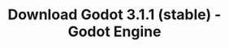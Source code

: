 ---
# Generated by /tools/generators/src/download_archive_generator !!! do not edit by hand !!!
title: 'Download Godot 3.1.1 (stable) - Godot Engine'
type: 'download/archive'
name: '3.1.1'
flavor: 'stable'
release_date: '2019-04-27T03:00:00-00:00'
release_notes: 'article/maintenance-release-godot-3-1-1/'
primaryPlatforms:
  - 'android.apk'
  - 'linux.64'
  - 'macos.universal'
  - 'windows.64'
  - 'linux_server.headless.64'
  - 'web'
  - 'templates'
links:
  android.apk:
    name: 'android.apk'
    title: 'Android'
    caption: 'APK Universal (ARM64 + ARMv7 + x86_64 + x86)'
    tags:
      - 'APK download'
      - 'ARM64/v7'
      - 'x86 (64 & 32 bit)'
    hosts:
      github_builds:
        regular: 'https://github.com/godotengine/godot-builds/releases/download/3.1.1-stable/Godot_v3.1.1-stable_android_editor.apk'
        mono: '#'
      github:
        regular: 'https://github.com/godotengine/godot/releases/download/3.1.1-stable/Godot_v3.1.1-stable_android_editor.apk'
        mono: '#'
  linux.64:
    name: 'linux.64'
    title: 'Linux'
    caption: 'Padrão (x86_64)'
    tags:
      - '64 bit'
    hosts:
      github_builds:
        regular: 'https://github.com/godotengine/godot-builds/releases/download/3.1.1-stable/Godot_v3.1.1-stable_x11.64.zip'
        mono: 'https://github.com/godotengine/godot-builds/releases/download/3.1.1-stable/Godot_v3.1.1-stable_mono_x11_64.zip'
      github:
        regular: 'https://github.com/godotengine/godot/releases/download/3.1.1-stable/Godot_v3.1.1-stable_x11.64.zip'
        mono: 'https://github.com/godotengine/godot/releases/download/3.1.1-stable/Godot_v3.1.1-stable_mono_x11_64.zip'
  macos.universal:
    name: 'macos.universal'
    title: 'macOS'
    caption: 'Universal (x86_64 + Silício da Apple)'
    tags:
      - 'Intel/Apple Silicon'
      - '64 bit'
    hosts:
      github_builds:
        regular: 'https://github.com/godotengine/godot-builds/releases/download/3.1.1-stable/Godot_v3.1.1-stable_osx.universal.zip'
        mono: 'https://github.com/godotengine/godot-builds/releases/download/3.1.1-stable/Godot_v3.1.1-stable_mono_osx.universal.zip'
      github:
        regular: 'https://github.com/godotengine/godot/releases/download/3.1.1-stable/Godot_v3.1.1-stable_osx.universal.zip'
        mono: 'https://github.com/godotengine/godot/releases/download/3.1.1-stable/Godot_v3.1.1-stable_mono_osx.universal.zip'
  windows.64:
    name: 'windows.64'
    title: 'Windows'
    caption: 'Padrão (x86_64)'
    tags:
      - '64 bit'
    hosts:
      github_builds:
        regular: 'https://github.com/godotengine/godot-builds/releases/download/3.1.1-stable/Godot_v3.1.1-stable_win64.exe.zip'
        mono: 'https://github.com/godotengine/godot-builds/releases/download/3.1.1-stable/Godot_v3.1.1-stable_mono_win64.zip'
      github:
        regular: 'https://github.com/godotengine/godot/releases/download/3.1.1-stable/Godot_v3.1.1-stable_win64.exe.zip'
        mono: 'https://github.com/godotengine/godot/releases/download/3.1.1-stable/Godot_v3.1.1-stable_mono_win64.zip'
  linux_server.headless.64:
    name: 'linux_server.headless.64'
    title: 'Linux Server'
    caption: 'Headless (x86_64)'
    tags:
      - '64 bit'
      - 'Headless'
    hosts:
      github_builds:
        regular: 'https://github.com/godotengine/godot-builds/releases/download/3.1.1-stable/Godot_v3.1.1-stable_linux_headless.64.zip'
        mono: 'https://github.com/godotengine/godot-builds/releases/download/3.1.1-stable/Godot_v3.1.1-stable_mono_linux_headless_64.zip'
      github:
        regular: 'https://github.com/godotengine/godot/releases/download/3.1.1-stable/Godot_v3.1.1-stable_linux_headless.64.zip'
        mono: 'https://github.com/godotengine/godot/releases/download/3.1.1-stable/Godot_v3.1.1-stable_mono_linux_headless_64.zip'
  web:
    name: 'web'
    title: 'Editor Web'
    caption: ''
    tags:
      - 'Self-hosted'
      - 'Cross-platform'
    hosts:
      github_builds:
        regular: 'https://github.com/godotengine/godot-builds/releases/download/3.1.1-stable/Godot_v3.1.1-stable_web_editor.zip'
        mono: '#'
      github:
        regular: 'https://github.com/godotengine/godot/releases/download/3.1.1-stable/Godot_v3.1.1-stable_web_editor.zip'
        mono: '#'
  linux.32:
    name: 'linux.32'
    title: 'Linux'
    caption: 'Padrão (x86)'
    tags:
      - '32 bit'
    hosts:
      github_builds:
        regular: 'https://github.com/godotengine/godot-builds/releases/download/3.1.1-stable/Godot_v3.1.1-stable_x11.32.zip'
        mono: 'https://github.com/godotengine/godot-builds/releases/download/3.1.1-stable/Godot_v3.1.1-stable_mono_x11_32.zip'
      github:
        regular: 'https://github.com/godotengine/godot/releases/download/3.1.1-stable/Godot_v3.1.1-stable_x11.32.zip'
        mono: 'https://github.com/godotengine/godot/releases/download/3.1.1-stable/Godot_v3.1.1-stable_mono_x11_32.zip'
  windows.32:
    name: 'windows.32'
    title: 'Windows'
    caption: 'Padrão (x86)'
    tags:
      - '32 bit'
    hosts:
      github_builds:
        regular: 'https://github.com/godotengine/godot-builds/releases/download/3.1.1-stable/Godot_v3.1.1-stable_win32.exe.zip'
        mono: 'https://github.com/godotengine/godot-builds/releases/download/3.1.1-stable/Godot_v3.1.1-stable_mono_win32.zip'
      github:
        regular: 'https://github.com/godotengine/godot/releases/download/3.1.1-stable/Godot_v3.1.1-stable_win32.exe.zip'
        mono: 'https://github.com/godotengine/godot/releases/download/3.1.1-stable/Godot_v3.1.1-stable_mono_win32.zip'
  linux_server.64:
    name: 'linux_server.64'
    title: 'Servidor Linux'
    caption: 'Padrão (x86_64)'
    tags:
      - '64 bit'
    hosts:
      github_builds:
        regular: 'https://github.com/godotengine/godot-builds/releases/download/3.1.1-stable/Godot_v3.1.1-stable_linux_server.64.zip'
        mono: 'https://github.com/godotengine/godot-builds/releases/download/3.1.1-stable/Godot_v3.1.1-stable_mono_linux_server_64.zip'
      github:
        regular: 'https://github.com/godotengine/godot/releases/download/3.1.1-stable/Godot_v3.1.1-stable_linux_server.64.zip'
        mono: 'https://github.com/godotengine/godot/releases/download/3.1.1-stable/Godot_v3.1.1-stable_mono_linux_server_64.zip'
  aar_library:
    name: 'aar_library'
    title: 'Biblioteca de AAR'
    caption: ''
    tags:
      - 'Android plugins'
      - 'Java'
      - 'Kotlin'
    hosts:
      github_builds:
        regular: 'https://github.com/godotengine/godot-builds/releases/download/3.1.1-stable/godot-lib.3.1.1.stable.release.aar'
        mono: 'https://github.com/godotengine/godot-builds/releases/download/3.1.1-stable/godot-lib.3.1.1.stable.mono.release.aar'
      github:
        regular: 'https://github.com/godotengine/godot/releases/download/3.1.1-stable/godot-lib.3.1.1.stable.release.aar'
        mono: 'https://github.com/godotengine/godot/releases/download/3.1.1-stable/godot-lib.3.1.1.stable.mono.release.aar'
  templates:
    name: 'templates'
    title: 'Modelos de exportação'
    caption: ''
    tags:
      - 'Utilizado para exportar os seus jogos para todas as plataformas suportadas'
    hosts:
      github_builds:
        regular: 'https://github.com/godotengine/godot-builds/releases/download/3.1.1-stable/Godot_v3.1.1-stable_export_templates.tpz'
        mono: 'https://github.com/godotengine/godot-builds/releases/download/3.1.1-stable/Godot_v3.1.1-stable_mono_export_templates.tpz'
      github:
        regular: 'https://github.com/godotengine/godot/releases/download/3.1.1-stable/Godot_v3.1.1-stable_export_templates.tpz'
        mono: 'https://github.com/godotengine/godot/releases/download/3.1.1-stable/Godot_v3.1.1-stable_mono_export_templates.tpz'
---